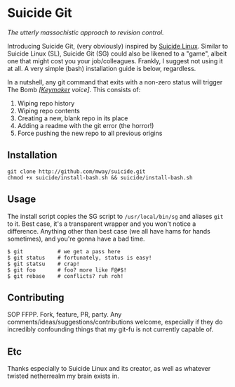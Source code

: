 # Suicide Git
*The utterly massochistic approach to revision control.*

Introducing Suicide Git, (very obviously) inspired by [Suicide Linux](http://qntm.org/suicide).  Similar to Suicide Linux (SL), Suicide Git (SG) could also be likened to a "game", albeit one that might cost you your job/colleagues.  Frankly, I suggest not using it at all.  A very simple (bash) installation guide is below, regardless.

In a nutshell, any git command that exits with a non-zero status will trigger The Bomb *[[Keymaker](https://www.google.com/search?q=matrix+keymaker) voice]*.  This consists of:

1. Wiping repo history
2. Wiping repo contents
3. Creating a new, blank repo in its place
4. Adding a readme with the git error (the horror!)
5. Force pushing the new repo to all previous origins

## Installation
    git clone http://github.com/mway/suicide.git
    chmod +x suicide/install-bash.sh && suicide/install-bash.sh

## Usage
The install script copies the SG script to `/usr/local/bin/sg` and aliases `git` to it.  Best case, it's a transparent wrapper and you won't notice a difference.  Anything other than best case (we all have hams for hands sometimes), and you're gonna have a bad time.

    $ git           # we get a pass here
    $ git status    # fortunately, status is easy!
    $ git statsu    # crap!
    $ git foo       # foo? more like F@#$!
    $ git rebase    # conflicts? ruh roh!

## Contributing
SOP FFPP.  Fork, feature, PR, party.  Any comments/ideas/suggestions/contributions welcome, especially if they do incredibly confounding things that my git-fu is not currently capable of.

## Etc
Thanks especially to Suicide Linux and its creator, as well as whatever twisted netherrealm my brain exists in.
